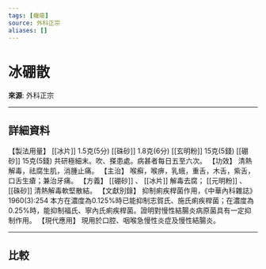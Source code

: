 ```yaml
---
tags: [癰瘍]
source: 外科正宗
aliases: []
---
```


# 冰硼散

**來源**: 外科正宗  

---

## 詳細資料
【製法用量】 [[冰片]] 1.5克(5分) [[硃砂]] 1.8克(6分) [[玄明粉]] 15克(5錢) [[硼砂]] 15克(5錢)
共研極細末。吹、搽患處。病甚者每日五至六次。
【功效】
清熱解毒，祛腐生肌，消腫止痛。
【主治】
喉癬，喉痹，乳蛾，重舌，木舌，紫舌，口舌生瘡；兼治牙痛。
【方義】 [[硼砂]] 、 [[冰片]] 解毒去腐； [[元明粉]] 、 [[硃砂]] 清熱解毒軟堅散結。
【文獻別錄】
抑制痢疾桿菌作用，《中華內科雜誌》1960(3):254
本方在濃度為0.125%時已能抑制志賀氏、施氏痢疾桿菌；在濃度為0.25%時，能抑制福氏、寧內氏痢疾桿菌。證明對慢性結腸炎病原菌具有一定抑制作用。
【現代應用】
現用於口腔、咽喉急慢性炎症及慢性結腸炎。

---

## 比較
